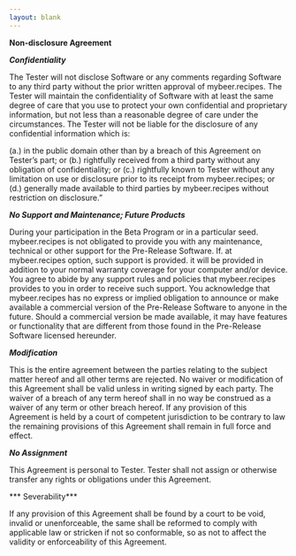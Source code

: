 ```yaml
---
layout: blank
---
```


**Non-disclosure Agreement**

***Confidentiality***

The Tester will not disclose Software or any comments regarding Software to any third party without the prior written approval of mybeer.recipes. The Tester will maintain the confidentiality of Software with at least the same degree of care that you use to protect your own confidential and proprietary information, but not less than a reasonable degree of care under the circumstances. The Tester will not be liable for the disclosure of any confidential information which is:

(a.) in the public domain other than by a breach of this Agreement on Tester’s part; or (b.) rightfully received from a third party without any obligation of confidentiality; or (c.) rightfully known to Tester without any limitation on use or disclosure prior to its receipt from mybeer.recipes; or (d.) generally made available to third parties by mybeer.recipes without restriction on disclosure.”

***No Support and Maintenance; Future Products***

During your participation in the Beta Program or in a particular seed. mybeer.recipes is not obligated to provide you with any maintenance, technical or other support for the Pre-Release Software. If. at mybeer.recipes option, such support is provided. it will be provided in addition to your normal warranty coverage for your computer and/or device. You agree to abide by any support rules and policies that mybeer.recipes provides to you in order to receive such support. You acknowledge that mybeer.recipes has no express or implied obligation to announce or make available a commercial version of the Pre-Release Software to anyone in the future. Should a commercial version be made available, it may have features or functionality that are different from those found in the Pre-Release Software licensed hereunder.

***Modification***

This is the entire agreement between the parties relating to the subject matter hereof and all other terms are rejected. No waiver or modification of this Agreement shall be valid unless in writing signed by each party. The waiver of a breach of any term hereof shall in no way be construed as a waiver of any term or other breach hereof. If any provision of this Agreement is held by a court of competent jurisdiction to be contrary to law the remaining provisions of this Agreement shall remain in full force and effect.

***No Assignment***

This Agreement is personal to Tester. Tester shall not assign or otherwise transfer any rights or obligations under this Agreement.

*** Severability***

If any provision of this Agreement shall be found by a court to be void, invalid or unenforceable, the same shall be reformed to comply with applicable law or stricken if not so conformable, so as not to affect the validity or enforceability of this Agreement.